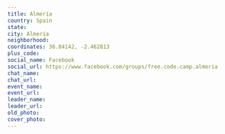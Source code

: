 ```yaml
---
title: Almería
country: Spain
state: 
city: Almería
neighborhood: 
coordinates: 36.84142, -2.462813
plus_code:
social_name: Facebook
social_url: https://www.facebook.com/groups/free.code.camp.almeria
chat_name:
chat_url:
event_name:
event_url:
leader_name:
leader_url:
old_photo: 
cover_photo:
---
```

